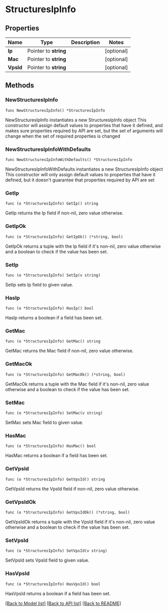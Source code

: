 # StructuresIpInfo

## Properties

Name | Type | Description | Notes
------------ | ------------- | ------------- | -------------
**Ip** | Pointer to **string** |  | [optional] 
**Mac** | Pointer to **string** |  | [optional] 
**VpsId** | Pointer to **string** |  | [optional] 

## Methods

### NewStructuresIpInfo

`func NewStructuresIpInfo() *StructuresIpInfo`

NewStructuresIpInfo instantiates a new StructuresIpInfo object
This constructor will assign default values to properties that have it defined,
and makes sure properties required by API are set, but the set of arguments
will change when the set of required properties is changed

### NewStructuresIpInfoWithDefaults

`func NewStructuresIpInfoWithDefaults() *StructuresIpInfo`

NewStructuresIpInfoWithDefaults instantiates a new StructuresIpInfo object
This constructor will only assign default values to properties that have it defined,
but it doesn't guarantee that properties required by API are set

### GetIp

`func (o *StructuresIpInfo) GetIp() string`

GetIp returns the Ip field if non-nil, zero value otherwise.

### GetIpOk

`func (o *StructuresIpInfo) GetIpOk() (*string, bool)`

GetIpOk returns a tuple with the Ip field if it's non-nil, zero value otherwise
and a boolean to check if the value has been set.

### SetIp

`func (o *StructuresIpInfo) SetIp(v string)`

SetIp sets Ip field to given value.

### HasIp

`func (o *StructuresIpInfo) HasIp() bool`

HasIp returns a boolean if a field has been set.

### GetMac

`func (o *StructuresIpInfo) GetMac() string`

GetMac returns the Mac field if non-nil, zero value otherwise.

### GetMacOk

`func (o *StructuresIpInfo) GetMacOk() (*string, bool)`

GetMacOk returns a tuple with the Mac field if it's non-nil, zero value otherwise
and a boolean to check if the value has been set.

### SetMac

`func (o *StructuresIpInfo) SetMac(v string)`

SetMac sets Mac field to given value.

### HasMac

`func (o *StructuresIpInfo) HasMac() bool`

HasMac returns a boolean if a field has been set.

### GetVpsId

`func (o *StructuresIpInfo) GetVpsId() string`

GetVpsId returns the VpsId field if non-nil, zero value otherwise.

### GetVpsIdOk

`func (o *StructuresIpInfo) GetVpsIdOk() (*string, bool)`

GetVpsIdOk returns a tuple with the VpsId field if it's non-nil, zero value otherwise
and a boolean to check if the value has been set.

### SetVpsId

`func (o *StructuresIpInfo) SetVpsId(v string)`

SetVpsId sets VpsId field to given value.

### HasVpsId

`func (o *StructuresIpInfo) HasVpsId() bool`

HasVpsId returns a boolean if a field has been set.


[[Back to Model list]](../README.md#documentation-for-models) [[Back to API list]](../README.md#documentation-for-api-endpoints) [[Back to README]](../README.md)


